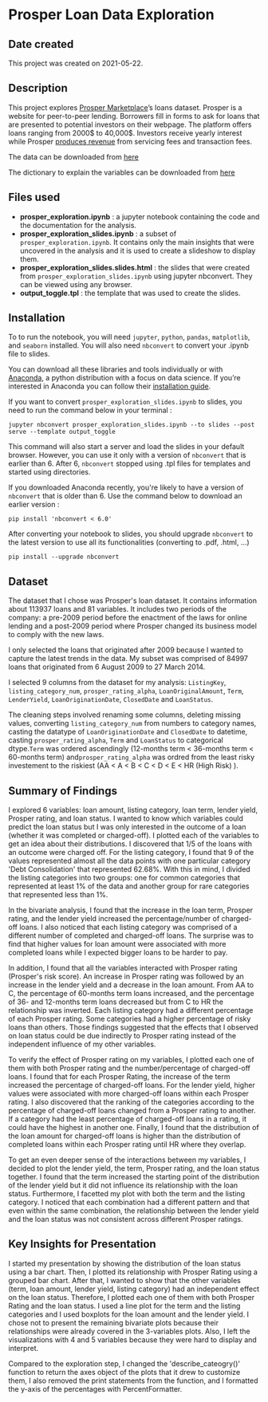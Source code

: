 # Prosper Loan Data Exploration

## Date created
This project was created on 2021-05-22.

## Description

This project explores [Prosper Marketplace](https://www.prosper.com/)’s loans dataset. Prosper is a website for peer-to-peer lending. Borrowers fill in forms to ask for loans that are presented to potential investors on their webpage. The platform offers loans ranging from 2000$ to 40,000$. Investors receive yearly interest while Prosper [produces revenue](https://prosper.zendesk.com/hc/en-us/articles/210013193-How-does-Prosper-make-money-) from servicing fees and transaction fees.

The data can be downloaded from [here](https://s3.amazonaws.com/udacity-hosted-downloads/ud651/prosperLoanData.csv)

The dictionary to explain the variables can be downloaded from [here](https://docs.google.com/spreadsheets/d/1gDyi_L4UvIrLTEC6Wri5nbaMmkGmLQBk-Yx3z0XDEtI)

## Files used

- __prosper_exploration.ipynb__ : a jupyter notebook containing the code and the documentation for the analysis.
- __prosper_exploration_slides.ipynb__ : a subset of `prosper_exploration.ipynb`.  It contains only the main insights that were uncovered in the analysis and it is used to create a slideshow to display them.
- __prosper_exploration_slides.slides.html__ : the slides that were created from `prosper_exploration_slides.ipynb` using jupyter nbconvert. They can be viewed using any browser.
- __output_toggle.tpl__ : the template that was used to create the slides.

## Installation

To to run the notebook, you will need `jupyter`, `python`, `pandas`, `matplotlib`, and `seaborn` installed. You will also need `nbconvert` to convert your .ipynb file to slides.

You can download all these libraries and tools individually or with [Anaconda](https://www.anaconda.com/), a python distribution with a focus on data science. If you’re interested in Anaconda you can follow their [installation guide](https://www.anaconda.com/distribution/).

If you want to convert `prosper_exploration_slides.ipynb` to slides, you need to run the command below in your terminal :

`jupyter nbconvert prosper_exploration_slides.ipynb --to slides --post serve --template output_toggle`

This command will also start a server and load the slides in your default browser. However, you can use it only with a version of `nbconvert` that is earlier than 6. After 6, `nbconvert` stopped using .tpl files for templates and started using directories.

If you downloaded Anaconda recently, you're likely to have a version of `nbconvert` that is older than 6. Use the command below to download an earlier version :

`pip install 'nbconvert < 6.0'`

After converting your notebook to slides, you should upgrade `nbconvert` to the latest version to use all its functionalities (converting to .pdf, .html, ...)

`pip install --upgrade nbconvert`

## Dataset

The dataset that I chose was Prosper's loan dataset. It contains information about 113937 loans and 81 variables. It includes two periods of the company: a pre-2009 period before the enactment of the laws for online lending and a post-2009 period where Prosper changed its business model to comply with the new laws. 

I only selected the loans that originated after 2009 because I wanted to capture the latest trends in the data. My subset was comprised of 84997 loans that originated from 6 August 2009 to 27 March 2014.

I selected 9 columns from the dataset for my analysis: `ListingKey`, `listing_category_num`, `prosper_rating_alpha`, `LoanOriginalAmount`, `Term`, `LenderYield`, `LoanOriginationDate`, `ClosedDate` and `LoanStatus`.

The cleaning steps involved renaming some columns, deleting missing values, converting `listing_category_num` from numbers to category names, casting the datatype of `LoanOriginationDate` and `ClosedDate` to datetime, casting `prosper_rating_alpha`, `Term` and `LoanStatus` to categorical dtype.`Term` was ordered ascendingly (12-months term < 36-months term < 60-months term) and`prosper_rating_alpha` was ordred from the least risky investement to the riskiest (AA < A < B < C < D < E < HR (High Risk) ).



## Summary of Findings

I explored 6 variables: loan amount, listing category, loan term, lender yield, Prosper rating, and loan status. I wanted to know which variables could predict the loan status but I was only interested in the outcome of a loan (whether it was completed or charged-off). I plotted each of the variables to get an idea about their distributions. I discovered that 1/5 of the loans with an outcome were charged off. For the listing category, I found that 9 of the values represented almost all the data points with one particular category 'Debt Consolidation' that represented 62.68%. With this in mind, I divided the listing categories into two groups: one for common categories that represented at least 1% of the data and another group for rare categories that represented less than 1%. 

In the bivariate analysis, I found that the increase in the loan term, Prosper rating, and the lender yield increased the percentage/number of charged-off loans. I also noticed that each listing category was comprised of a different number of completed and charged-off loans. The surprise was to find that higher values for loan amount were associated with more completed loans while I expected bigger loans to be harder to pay. 

In addition, I found that all the variables interacted with Prosper rating (Prosper's risk score). An increase in Prosper rating was followed by an increase in the lender yield and a decrease in the loan amount. From AA to C, the percentage of 60-months term loans increased, and the percentage of 36- and 12-months term loans decreased but from C to HR the relationship was inverted. Each listing category had a different percentage of each Prosper rating. Some categories had a higher percentage of risky loans than others. 
Those findings suggested that the effects that I observed on loan status could be due indirectly to Prosper rating instead of the independent influence of my other variables.

To verify the effect of Prosper rating on my variables, I plotted each one of them with both Prosper rating and the number/percentage of charged-off loans. I found that for each Prosper Rating, the increase of the term increased the percentage of charged-off loans. For the lender yield, higher values were associated with more charged-off loans within each Prosper rating. I also discovered that the ranking of the categories according to the percentage of charged-off loans changed from a Prosper rating to another. If a category had the least percentage of charged-off loans in a rating, it could have the highest in another one. Finally, I found that the distribution of the loan amount for charged-off loans is higher than the distribution of completed loans within each Prosper rating until HR where they overlap.

To get an even deeper sense of the interactions between my variables, I decided to plot the lender yield, the term, Prosper rating, and the loan status together. I found that the term increased the starting point of the distribution of the lender yield but it did not influence its relationship with the loan status. Furthermore, I facetted my plot with both the term and the listing category. I noticed that each combination had a different pattern and that even within the same combination, the relationship between the lender yield and the loan status was not consistent across different Prosper ratings. 

## Key Insights for Presentation

I started my presentation by showing the distribution of the loan status using a bar chart. Then, I plotted its relationship with Prosper Rating using a grouped bar chart. After that, I wanted to show that the other variables (term, loan amount, lender yield, listing category) had an independent effect on the loan status. Therefore, I plotted each one of them with both Prosper Rating and the loan status. I used a line plot for the term and the listing categories and I used boxplots for the loan amount and the lender yield. I chose not to present the remaining bivariate plots because their relationships were already covered in the 3-variables plots. Also, I left the visualizations with 4 and 5 variables because they were hard to display and interpret. 

Compared to the exploration step, I changed the 'describe_cateogry()' function to return the axes object of the plots that it drew to customize them, I also removed the print statements from the function, and I formatted the y-axis of the percentages with PercentFormatter.
